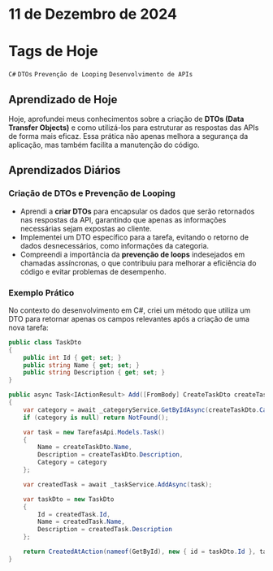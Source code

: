 # 11 de Dezembro de 2024

# Tags de Hoje

`C#` `DTOs` `Prevenção de Looping` `Desenvolvimento de APIs`

## Aprendizado de Hoje

Hoje, aprofundei meus conhecimentos sobre a criação de **DTOs (Data Transfer Objects)** e como utilizá-los para estruturar as respostas das APIs de forma mais eficaz. Essa prática não apenas melhora a segurança da aplicação, mas também facilita a manutenção do código.

## Aprendizados Diários

### **Criação de DTOs e Prevenção de Looping**

- Aprendi a **criar DTOs** para encapsular os dados que serão retornados nas respostas da API, garantindo que apenas as informações necessárias sejam expostas ao cliente.
- Implementei um DTO específico para a tarefa, evitando o retorno de dados desnecessários, como informações da categoria.
- Compreendi a importância da **prevenção de loops** indesejados em chamadas assíncronas, o que contribuiu para melhorar a eficiência do código e evitar problemas de desempenho.

### Exemplo Prático

No contexto do desenvolvimento em C#, criei um método que utiliza um DTO para retornar apenas os campos relevantes após a criação de uma nova tarefa:

```csharp
public class TaskDto
{
    public int Id { get; set; }
    public string Name { get; set; }
    public string Description { get; set; }
}

public async Task<IActionResult> Add([FromBody] CreateTaskDto createTaskDto)
{
    var category = await _categoryService.GetByIdAsync(createTaskDto.CategoryId);
    if (category is null) return NotFound();

    var task = new TarefasApi.Models.Task()
    {
        Name = createTaskDto.Name,
        Description = createTaskDto.Description,
        Category = category
    };

    var createdTask = await _taskService.AddAsync(task);

    var taskDto = new TaskDto
    {
        Id = createdTask.Id,
        Name = createdTask.Name,
        Description = createdTask.Description
    };

    return CreatedAtAction(nameof(GetById), new { id = taskDto.Id }, taskDto);
}
```
